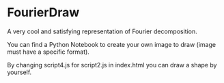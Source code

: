 # FourierDraw

A very cool and satisfying representation of Fourier decomposition. 

You can find a Python Notebook to create your own image to draw (image must have a specific format).

By changing script4.js for script2.js in index.html you can draw a shape by yourself.
